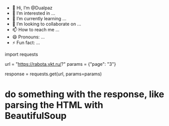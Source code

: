 - 👋 Hi, I’m @Dualpaz
- 👀 I’m interested in ...
- 🌱 I’m currently learning ...
- 💞️ I’m looking to collaborate on ...
- 📫 How to reach me ...
- 😄 Pronouns: ...
- ⚡ Fun fact: ...

<!---
Dualpaz/Dualpaz is a ✨ special ✨ repository because its `README.md` (this file) appears on your GitHub profile.
You can click the Preview link to take a look at your changes.
--->
import requests

url = "https://rabota.ykt.ru/?"
params = {"page": "3"}

response = requests.get(url, params=params)

# do something with the response, like parsing the HTML with BeautifulSoup
